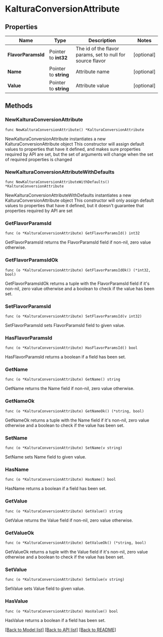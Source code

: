 # KalturaConversionAttribute

## Properties

Name | Type | Description | Notes
------------ | ------------- | ------------- | -------------
**FlavorParamsId** | Pointer to **int32** | The id of the flavor params, set to null for source flavor | [optional] 
**Name** | Pointer to **string** | Attribute name | [optional] 
**Value** | Pointer to **string** | Attribute value | [optional] 

## Methods

### NewKalturaConversionAttribute

`func NewKalturaConversionAttribute() *KalturaConversionAttribute`

NewKalturaConversionAttribute instantiates a new KalturaConversionAttribute object
This constructor will assign default values to properties that have it defined,
and makes sure properties required by API are set, but the set of arguments
will change when the set of required properties is changed

### NewKalturaConversionAttributeWithDefaults

`func NewKalturaConversionAttributeWithDefaults() *KalturaConversionAttribute`

NewKalturaConversionAttributeWithDefaults instantiates a new KalturaConversionAttribute object
This constructor will only assign default values to properties that have it defined,
but it doesn't guarantee that properties required by API are set

### GetFlavorParamsId

`func (o *KalturaConversionAttribute) GetFlavorParamsId() int32`

GetFlavorParamsId returns the FlavorParamsId field if non-nil, zero value otherwise.

### GetFlavorParamsIdOk

`func (o *KalturaConversionAttribute) GetFlavorParamsIdOk() (*int32, bool)`

GetFlavorParamsIdOk returns a tuple with the FlavorParamsId field if it's non-nil, zero value otherwise
and a boolean to check if the value has been set.

### SetFlavorParamsId

`func (o *KalturaConversionAttribute) SetFlavorParamsId(v int32)`

SetFlavorParamsId sets FlavorParamsId field to given value.

### HasFlavorParamsId

`func (o *KalturaConversionAttribute) HasFlavorParamsId() bool`

HasFlavorParamsId returns a boolean if a field has been set.

### GetName

`func (o *KalturaConversionAttribute) GetName() string`

GetName returns the Name field if non-nil, zero value otherwise.

### GetNameOk

`func (o *KalturaConversionAttribute) GetNameOk() (*string, bool)`

GetNameOk returns a tuple with the Name field if it's non-nil, zero value otherwise
and a boolean to check if the value has been set.

### SetName

`func (o *KalturaConversionAttribute) SetName(v string)`

SetName sets Name field to given value.

### HasName

`func (o *KalturaConversionAttribute) HasName() bool`

HasName returns a boolean if a field has been set.

### GetValue

`func (o *KalturaConversionAttribute) GetValue() string`

GetValue returns the Value field if non-nil, zero value otherwise.

### GetValueOk

`func (o *KalturaConversionAttribute) GetValueOk() (*string, bool)`

GetValueOk returns a tuple with the Value field if it's non-nil, zero value otherwise
and a boolean to check if the value has been set.

### SetValue

`func (o *KalturaConversionAttribute) SetValue(v string)`

SetValue sets Value field to given value.

### HasValue

`func (o *KalturaConversionAttribute) HasValue() bool`

HasValue returns a boolean if a field has been set.


[[Back to Model list]](../README.md#documentation-for-models) [[Back to API list]](../README.md#documentation-for-api-endpoints) [[Back to README]](../README.md)


